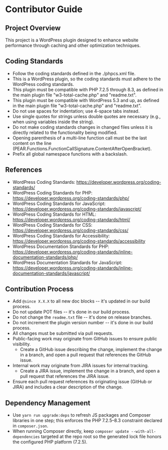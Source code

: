 # Contributor Guide

## Project Overview
This project is a WordPress plugin designed to enhance website performance through caching and other optimization techniques.

## Coding Standards
- Follow the coding standards defined in the ./phpcs.xml file.
- This is a WordPress plugin, so the coding standards must adhere to the WordPress coding standards.
- This plugin must be compatible with PHP 7.2.5 through 8.3, as defined in the main plugin file "w3-total-cache.php" and "readme.txt".
- This plugin must be compatible with WordPress 5.3 and up, as defined in the main plugin file "w3-total-cache.php" and "readme.txt".
- Do not use spaces for indentation; use 4-space tabs instead.
- Use single quotes for strings unless double quotes are necessary (e.g., when using variables inside the string).
- Do not make coding standards changes in changed files unless it is directly related to the functionality being modified.
- Opening parenthesis of a multi-line function call must be the last content on the line (PEAR.Functions.FunctionCallSignature.ContentAfterOpenBracket).
- Prefix all global namespace functions with a backslash.

## References
- WordPress Coding Standards: https://developer.wordpress.org/coding-standards/
- WordPress Coding Standards for PHP: https://developer.wordpress.org/coding-standards/php/
- WordPress Coding Standards for JavaScript: https://developer.wordpress.org/coding-standards/javascript/
- WordPress Coding Standards for HTML: https://developer.wordpress.org/coding-standards/html/
- WordPress Coding Standards for CSS: https://developer.wordpress.org/coding-standards/css/
- WordPress Coding Standards for Accessibility: https://developer.wordpress.org/coding-standards/accessibility
- WordPress Documentation Standards for PHP: https://developer.wordpress.org/coding-standards/inline-documentation-standards/php/
- WordPress Documentation Standards for JavaScript: https://developer.wordpress.org/coding-standards/inline-documentation-standards/javascript/

## Contribution Process
- Add `@since X.X.X` to all new doc blocks -- it's updated in our build process.
- Do not update POT files -- it's done in our build process.
- Do not change the `readme.txt` file -- it's done on release branches.
- Do not increment the plugin version number -- it's done in our build process.
- All changes must be submitted via pull requests.
- Public-facing work may originate from GitHub issues to ensure public visibility.
  - Create a GitHub issue describing the change, implement the change in a branch, and open a pull request that references the GitHub issue.
- Internal work may originate from JIRA issues for internal tracking.
  - Create a JIRA issue, implement the change in a branch, and open a pull request that references the JIRA issue.
- Ensure each pull request references its originating issue (GitHub or JIRA) and includes a clear description of the change.

## Dependency Management
- Use `yarn run upgrade:deps` to refresh JS packages and Composer libraries in one step; this enforces the PHP 7.2.5–8.3 constraint declared in `composer.json`.
- When running Composer directly, keep `composer update --with-all-dependencies` targeted at the repo root so the generated lock file honors the configured PHP platform (7.2.5).
